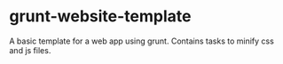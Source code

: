 # grunt-website-template

A basic template for a web app using grunt. Contains tasks to minify css and js files.